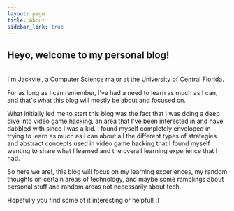 ```yaml
---
layout: page
title: About
sidebar_link: true
---
```


## Heyo, welcome to my personal blog!
<br />
I'm Jackviel, a Computer Science major at the University of Central Florida. 

For as long as I can remember, I've had a need to learn as much as I can, and that's what this blog
will mostly be about and focused on. 

What initially led me to start this blog was the fact that I was doing a deep dive into
video game hacking, an area that I've been interested in and have dabbled with since I was a kid. I found myself completely
enveloped in trying to learn as much as I can about all the different types of strategies and abstract concepts used in video game
hacking that I found myself wanting to share what I learned and the overall learning experience that I had.

So here we are!, this blog will focus on my learning experiences, my random thoughts on certain areas of technology, and maybe some
ramblings about personal stuff and random areas not necessarily about tech.

Hopefully you find some of it interesting or helpful! :)